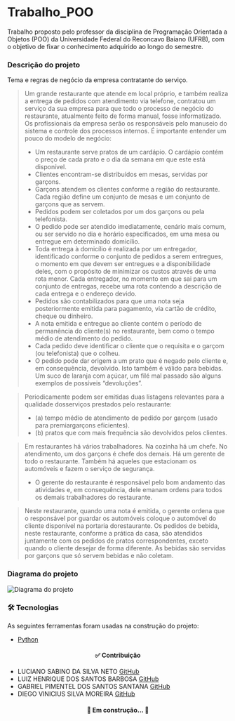 # Trabalho_POO
 Trabalho proposto pelo professor da disciplina de Programação Orientada a Objetos (POO) da Universidade Federal do Reconcavo Baiano (UFRB), com o objetivo de fixar o conhecimento adquirido ao longo do semestre.
 
### Descrição do projeto
Tema e regras de negócio da empresa contratante do serviço.
  
> Um grande restaurante que atende em local próprio, e também realiza a entrega de pedidos com atendimento via telefone, contratou um serviço da sua empresa para que todo o processo de negócio do restaurante, atualmente feito de forma manual, fosse informatizado. Os profissionais da empresa serão os responsáveis pelo manuseio do sistema e controle dos processos internos. É importante entender um pouco do modelo de negócio:
 > - Um restaurante serve pratos de um cardápio. O cardápio contém o preço de cada prato e o dia da semana em que este está disponível.
 > - Clientes encontram-se distribuídos em mesas, servidas por garçons.
 > - Garçons atendem os clientes conforme a região do restaurante. Cada região define um conjunto de mesas e um conjunto de garçons que as servem.
 > - Pedidos podem ser coletados por um dos garçons ou pela telefonista.
 > - O pedido pode ser atendido imediatamente, cenário mais comum, ou ser servido no dia e horário especificados, em uma mesa ou entregue em determinado domicílio.
 > - Toda entrega à domicílio é realizada por um entregador, identificado conforme o conjunto de pedidos a serem entregues, o momento em que devem ser entregues e a disponibilidade deles, com o propósito de minimizar os custos através de uma rota menor. Cada entregador, no momento em que sai para um conjunto de entregas, recebe uma rota contendo a descrição de cada entrega e o endereço devido.
 > - Pedidos são contabilizados para que uma nota seja posteriormente emitida para pagamento, via cartão de crédito, cheque ou dinheiro.
 > - A nota emitida e entregue ao cliente contém o período de permanência do cliente(s) no restaurante, bem como o tempo médio de atendimento do pedido.
 > - Cada pedido deve identificar o cliente que o requisita e o garçom (ou telefonista) que o colheu.
 > - O pedido pode dar origem a um prato que é negado pelo cliente e, em consequência, devolvido. Isto também é válido para bebidas. Um suco de laranja com açúcar, um filé mal passado são alguns exemplos de possíveis “devoluções”.

> Periodicamente podem ser emitidas duas listagens relevantes para a qualidade dosserviços prestados pelo restaurante:
  > - (a) tempo médio de atendimento de pedido por garçom (usado para premiargarçons eficientes).
  > - (b) pratos que com mais frequência são devolvidos pelos clientes.
    
>Em restaurantes há vários trabalhadores. Na cozinha há um chefe. No atendimento, um dos garçons é chefe dos demais. Há um gerente de todo o restaurante. Também há aqueles que estacionam os automóveis e fazem o serviço de segurança.
  > - O gerente do restaurante é responsável pelo bom andamento das atividades e, em consequência, dele emanam ordens para todos os demais trabalhadores do restaurante.

> Neste restaurante, quando uma nota é emitida, o gerente ordena que o responsável por guardar os automóveis coloque o automóvel do cliente disponível na portaria dorestaurante.
Os pedidos de bebida, neste restaurante, conforme a prática da casa, são atendidos juntamente com os pedidos de pratos correspondentes, exceto quando o cliente desejar de forma diferente. As bebidas são servidas por garçons que só servem bebidas e não coletam.

### Diagrama do projeto

![Diagrama do projeto](URL_da_Imagem)

### 🛠 Tecnologias

As seguintes ferramentas foram usadas na construção do projeto:

- [Python](https://www.python.org/downloads/)

<h4 align="center"> ✅ Contribuição </h4>

- LUCIANO SABINO DA SILVA NETO [GitHub](https://github.com/LucianoSabino)
- LUIZ HENRIQUE DOS SANTOS BARBOSA [GitHub](https://github.com/luizhbarbosa)
- GABRIEL PIMENTEL DOS SANTOS SANTANA [GitHub](https://github.com/GabrielPimentelss)
- DIEGO VINICIUS SILVA MOREIRA [GitHub]()

<h4 align="center"> 
	🚧 Em construção...  🚧
</h4>
